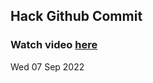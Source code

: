 
 ## Hack Github Commit 
 ### Watch video <a href="https://www.youtube.com">here</a> 
 Wed 07 Sep 2022 
